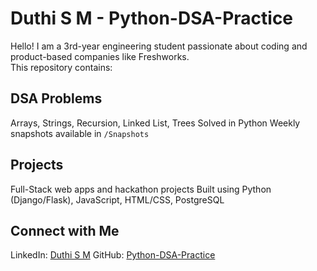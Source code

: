 # Duthi S M - Python-DSA-Practice

Hello! I am a 3rd-year engineering student passionate about coding and product-based companies like Freshworks.  
This repository contains:

## DSA Problems
  Arrays, Strings, Recursion, Linked List, Trees
  Solved in Python
  Weekly snapshots available in `/Snapshots`

## Projects
  Full-Stack web apps and hackathon projects
  Built using Python (Django/Flask), JavaScript, HTML/CSS, PostgreSQL

## Connect with Me

  LinkedIn: [Duthi S M](https://www.linkedin.com/in/duthi-s-m-76509927b/)
  GitHub: [Python-DSA-Practice](https://github.com/Duthi-S-M/Python-DSA-Practice)
